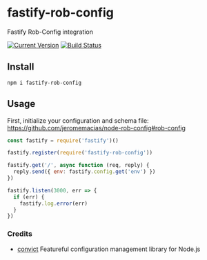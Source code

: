 # fastify-rob-config

Fastify Rob-Config integration

[![Current Version](https://img.shields.io/npm/v/fastify-rob-config.svg)](https://www.npmjs.com/package/fastify-rob-config)
[![Build Status](https://travis-ci.org/jeromemacias/fastify-rob-config.svg?branch=master)](https://travis-ci.org/jeromemacias/fastify-rob-config)

## Install
```
npm i fastify-rob-config
```
## Usage

First, initialize your configuration and schema file: https://github.com/jeromemacias/node-rob-config#rob-config

```js
const fastify = require('fastify')()

fastify.register(require('fastify-rob-config'))

fastify.get('/', async function (req, reply) {
  reply.send({ env: fastify.config.get('env') })
})

fastify.listen(3000, err => {
  if (err) {
    fastify.log.error(err)
  }
})
```

### Credits

- [convict](https://github.com/mozilla/node-convict) Featureful configuration management library for Node.js 
